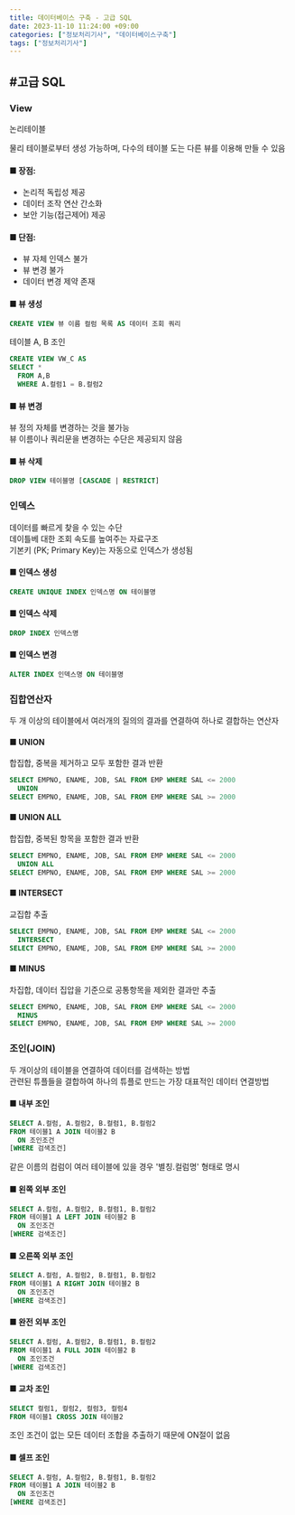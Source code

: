 ```yaml
---
title: 데이터베이스 구축 - 고급 SQL
date: 2023-11-10 11:24:00 +09:00
categories: ["정보처리기사", "데이터베이스구축"]
tags: ["정보처리기사"]
---
```


## #고급 SQL

### View

논리테이블

물리 테이블로부터 생성 가능하며, 다수의 테이블 도는 다른 뷰를 이용해 만들 수 있음

#### ■ 장점:

- 논리적 독립성 제공
- 데이터 조작 연산 간소화
- 보안 기능(접근제어) 제공

#### ■ 단점:

- 뷰 자체 인덱스 불가
- 뷰 변경 불가
- 데이터 변경 제약 존재

#### ■ 뷰 생성

```sqL
CREATE VIEW 뷰 이름 컬럼 목록 AS 데이터 조회 쿼리
```

테이블 A, B 조인

```SQL
CREATE VIEW VW_C AS
SELECT *
  FROM A,B
  WHERE A.컬럼1 = B.컬럼2
```

#### ■ 뷰 변경

뷰 정의 자체를 변경하는 것을 불가능  
뷰 이름이나 쿼리문을 변경하는 수단은 제공되지 않음

#### ■ 뷰 삭제

```SQL
DROP VIEW 테이블명 [CASCADE | RESTRICT]
```

### 인덱스

데이터를 빠르게 찾을 수 있는 수단  
데이틀베 대한 조회 속도를 높여주는 자료구조  
기본키 (PK; Primary Key)는 자동으로 인덱스가 생성됨

#### ■ 인덱스 생성

```SQL
CREATE UNIQUE INDEX 인덱스명 ON 테이블명
```

#### ■ 인덱스 삭제

```SQL
DROP INDEX 인덱스명
```

#### ■ 인덱스 변경

```SQL
ALTER INDEX 인덱스명 ON 테이블명
```

### 집합연산자

두 개 이상의 테이블에서 여러개의 질의의 결과를 연결하여 하나로 결합하는 연산자

#### ■ UNION

합집합, 중복을 제거하고 모두 포함한 결과 반환

```SQL
SELECT EMPNO, ENAME, JOB, SAL FROM EMP WHERE SAL <= 2000
  UNION
SELECT EMPNO, ENAME, JOB, SAL FROM EMP WHERE SAL >= 2000
```

#### ■ UNION ALL

합집합, 중복된 항목을 포함한 결과 반환

```SQL
SELECT EMPNO, ENAME, JOB, SAL FROM EMP WHERE SAL <= 2000
  UNION ALL
SELECT EMPNO, ENAME, JOB, SAL FROM EMP WHERE SAL >= 2000
```

#### ■ INTERSECT

교집합 추출

```SQL
SELECT EMPNO, ENAME, JOB, SAL FROM EMP WHERE SAL <= 2000
  INTERSECT
SELECT EMPNO, ENAME, JOB, SAL FROM EMP WHERE SAL >= 2000
```

#### ■ MINUS

차집합, 데이터 집압을 기준으로 공통항목을 제외한 결과만 추출

```SQL
SELECT EMPNO, ENAME, JOB, SAL FROM EMP WHERE SAL <= 2000
  MINUS
SELECT EMPNO, ENAME, JOB, SAL FROM EMP WHERE SAL >= 2000
```

### 조인(JOIN)

두 개이상의 테이블을 연결하여 데이터를 검색하는 방법  
관련된 튜플들을 결합하여 하나의 튜플로 만드는 가장 대표적인 데이터 연결방법

#### ■ 내부 조인

```SQL
SELECT A.컬럼, A.컬럼2, B.컬럼1, B.컬럼2
FROM 테이블1 A JOIN 테이블2 B
  ON 조인조건
[WHERE 검색조건]
```

같은 이름의 컴럼이 여러 테이블에 있을 경우 '별칭.컬럼명' 형태로 명시

#### ■ 왼쪽 외부 조인

```SQL
SELECT A.컬럼, A.컬럼2, B.컬럼1, B.컬럼2
FROM 테이블1 A LEFT JOIN 테이블2 B
  ON 조인조건
[WHERE 검색조건]
```

#### ■ 오른쪽 외부 조인

```SQL
SELECT A.컬럼, A.컬럼2, B.컬럼1, B.컬럼2
FROM 테이블1 A RIGHT JOIN 테이블2 B
  ON 조인조건
[WHERE 검색조건]
```

#### ■ 완전 외부 조인

```SQL
SELECT A.컬럼, A.컬럼2, B.컬럼1, B.컬럼2
FROM 테이블1 A FULL JOIN 테이블2 B
  ON 조인조건
[WHERE 검색조건]
```

#### ■ 교차 조인

```SQL
SELECT 컬럼1, 컬럼2, 컬럼3, 컬럼4
FROM 테이블1 CROSS JOIN 테이블2
```

조인 조건이 없는 모든 데이터 조합을 추출하기 때문에 ON절이 없음

#### ■ 셀프 조인

```SQL
SELECT A.컬럼, A.컬럼2, B.컬럼1, B.컬럼2
FROM 테이블1 A JOIN 테이블2 B
  ON 조인조건
[WHERE 검색조건]
```
